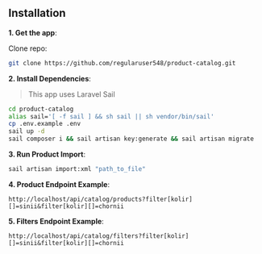 ## Installation

**1. Get the app**:

Clone repo:

```bash
git clone https://github.com/regularuser548/product-catalog.git
```

**2. Install Dependencies**:

> This app uses Laravel Sail

```bash
cd product-catalog
alias sail='[ -f sail ] && sh sail || sh vendor/bin/sail'
cp .env.example .env
sail up -d
sail composer i && sail artisan key:generate && sail artisan migrate
```

**3. Run Product Import**:
```bash 
sail artisan import:xml "path_to_file"
```

**4. Product Endpoint Example**:

`http://localhost/api/catalog/products?filter[kolir][]=sinii&filter[kolir][]=chornii`

**5. Filters Endpoint Example**:

`http://localhost/api/catalog/filters?filter[kolir][]=sinii&filter[kolir][]=chornii`

